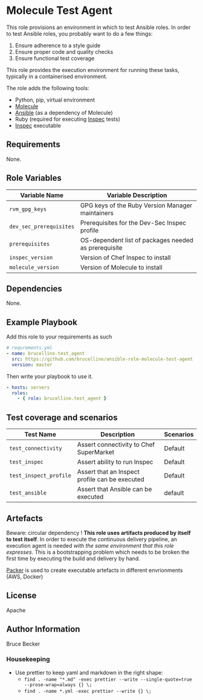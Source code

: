 # Molecule Test Agent

This role provisions an environment in which to test Ansible roles.
In order to test Ansible roles, you probably want to do a few things:

1. Ensure adherence to a style guide
2. Ensure proper code and quality checks
3. Ensure functional test coverage

This role provides the execution environment for running these tasks, typically in a containerised environment.

The role adds the following tools:

- Python, pip, virtual environment
- [Molecule](https://molecule.readthedocs.io/en/latest/)
- [Ansible](https://docs.ansible.com/ansible) (as a dependency of Molecule)
- Ruby (required for executing [Inspec](https://inspec.io) tests)
- [Inspec](https://inspec.io) executable

## Requirements

None.

## Role Variables

| Variable Name           | Variable Description                                 |
| ----------------------- | ---------------------------------------------------- |
| `rvm_gpg_keys`          | GPG keys of the Ruby Version Manager maintainers     |
| `dev_sec_prerequisites` | Prerequisites for the Dev-Sec Inspec profile         |
| `prerequisites`         | OS-dependent list of packages needed as prerequisite |
| `inspec_version`        | Version of Chef Inspec to install                    |
| `molecule_version`      | Version of Molecule to install                       |

## Dependencies

None.

## Example Playbook

Add this role to your requirements as such

```yaml
# requrements.yml
- name: brucellino.test_agent
  src: https://github.com/brucellino/ansible-role-molecule-test-agent
  version: master
```

Then write your playbook to use it.

```yaml
- hosts: servers
  roles:
    - { role: brucellino.test_agent }
```

## Test coverage and scenarios

| Test Name              | Description                                    | Scenarios |
| ---------------------- | ---------------------------------------------- | --------- |
| `test_connectivity`    | Assert connectivity to Chef SuperMarket        | Default   |
| `test_inspec`          | Assert ability to run Inspec                   | Default   |
| `test_inspect_profile` | Assert that an Inspect profile can be executed | Default   |
| `test_ansible`         | Assert that Ansible can be executed            | default   |

## Artefacts

Beware: circular dependency ! **This role uses artifacts produced by itself to test itself**.
In order to execute the continuous delivery pipeline, an execution agent is needed _with the same environment that this role expresses_.
This is a bootstrapping problem which needs to be broken the first time by executing the build and delivery by hand.

[Packer](https://packer.io) is used to create executable artefacts in different envrionments (AWS, Docker)

## License

Apache

## Author Information

Bruce Becker

### Housekeeping

- Use prettier to keep yaml and markdown in the right shape:
  - `find . -name "*.md" -exec prettier --write --single-quote=true --prose-wrap=always {} \;`
  - `find . -name *.yml -exec prettier --write {} \;`
